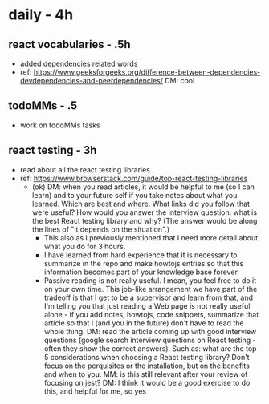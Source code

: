 # daily - 4h

## react vocabularies - .5h

- added dependencies related words
- ref: https://www.geeksforgeeks.org/difference-between-dependencies-devdependencies-and-peerdependencies/ DM: cool

## todoMMs - .5

- work on todoMMs tasks

## react testing - 3h

- read about all the react testing libraries
- ref: https://www.browserstack.com/guide/top-react-testing-libraries
  - (ok) DM: when you read articles, it would be helpful to me (so I can learn) and to your future self if you take notes about what you learned. Which are best and where. What links did you follow that were useful? How would you answer the interview question: what is the best React testing library and why? (The answer would be along the lines of "it depends on the situation".)
    - This also as I previously mentioned that I need more detail about what you do for 3 hours.
    - I have learned from hard experience that it is necessary to summarize in the repo and make howtojs entries so that this information becomes part of your knowledge base forever.
    - Passive reading is not really useful. I mean, you feel free to do it on your own time. This job-like arrangement we have part of the tradeoff is that I get to be a supervisor and learn from that, and I'm telling you that just reading a Web page is not really useful alone - if you add notes, howtojs, code snippets, summarize that article so that I (and you in the future) don't have to read the whole thing.
DM: read the article coming up with good interview questions (google search interview questions on React testing - often they show the correct answers). Such as: what are the top 5 considerations when choosing a React testing library? Don't focus on the perquisites or the installation, but on the benefits and when to you. MM: is this still relevant after your review of focusing on jest? DM: I think it would be a good exercise to do this, and helpful for me, so yes
